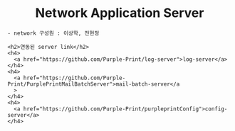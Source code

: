 <div align="center"><h1>Network Application Server</h1></div>

    - network 구성원 : 이상학, 전현정

    <h2>연동된 server link</h2>
    <h4>
      <a href="https://github.com/Purple-Print/log-server">log-server</a>
    </h4>
    <h4>
      <a href="https://github.com/Purple-Print/PurplePrintMailBatchServer">mail-batch-server</a
      >
    </h4>
    <h4>
      <a href="https://github.com/Purple-Print/purpleprintConfig">config-server</a>
    </h4>
